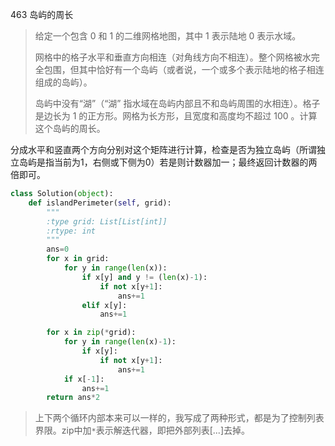 463 岛屿的周长

> 给定一个包含 0 和 1 的二维网格地图，其中 1 表示陆地 0 表示水域。
>
> 网格中的格子水平和垂直方向相连（对角线方向不相连）。整个网格被水完全包围，但其中恰好有一个岛屿（或者说，一个或多个表示陆地的格子相连组成的岛屿）。
>
> 岛屿中没有“湖”（“湖” 指水域在岛屿内部且不和岛屿周围的水相连）。格子是边长为 1 的正方形。网格为长方形，且宽度和高度均不超过 100 。计算这个岛屿的周长。
>

分成水平和竖直两个方向分别对这个矩阵进行计算，检查是否为独立岛屿（所谓独立岛屿是指当前为1，右侧或下侧为0）若是则计数器加一；最终返回计数器的两倍即可。

```python
class Solution(object):
    def islandPerimeter(self, grid):
        """
        :type grid: List[List[int]]
        :rtype: int
        """
        ans=0
        for x in grid:
            for y in range(len(x)):               
                if x[y] and y != (len(x)-1):
                    if not x[y+1]:
                        ans+=1
                elif x[y]:
                    ans+=1      

        for x in zip(*grid):
            for y in range(len(x)-1):               
                if x[y]:
                    if not x[y+1]:
                        ans+=1
            if x[-1]:
                ans+=1
        return ans*2
```

> 上下两个循环内部本来可以一样的，我写成了两种形式，都是为了控制列表界限。zip中加`*`表示解迭代器，即把外部列表[...]去掉。


